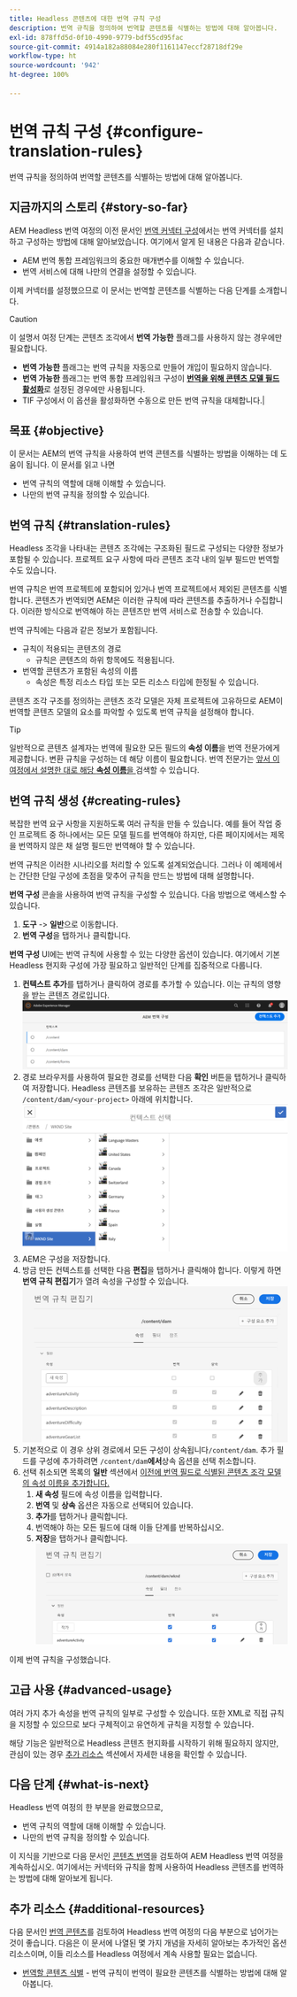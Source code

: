```yaml
---
title: Headless 콘텐츠에 대한 번역 규칙 구성
description: 번역 규칙을 정의하여 번역할 콘텐츠를 식별하는 방법에 대해 알아봅니다.
exl-id: 878ffd5d-0f10-4990-9779-bdf55cd95fac
source-git-commit: 4914a182a88084e280f1161147eccf28718df29e
workflow-type: ht
source-wordcount: '942'
ht-degree: 100%

---
```


# 번역 규칙 구성 {#configure-translation-rules}

번역 규칙을 정의하여 번역할 콘텐츠를 식별하는 방법에 대해 알아봅니다.

## 지금까지의 스토리 {#story-so-far}

AEM Headless 번역 여정의 이전 문서인 [번역 커넥터 구성](configure-connector.md)에서는 번역 커넥터를 설치하고 구성하는 방법에 대해 알아보았습니다. 여기에서 알게 된 내용은 다음과 같습니다.

* AEM 번역 통합 프레임워크의 중요한 매개변수를 이해할 수 있습니다.
* 번역 서비스에 대해 나만의 연결을 설정할 수 있습니다.

이제 커넥터를 설정했으므로 이 문서는 번역할 콘텐츠를 식별하는 다음 단계를 소개합니다.

>[!CAUTION]
>
>이 설명서 여정 단계는 콘텐츠 조각에서 **번역 가능한** 플래그를 사용하지 않는 경우에만 필요합니다.
>
>* **번역 가능한** 플래그는 번역 규칙을 자동으로 만들어 개입이 필요하지 않습니다.
>* **번역 가능한** 플래그는 번역 통합 프레임워크 구성이 **[번역을 위해 콘텐츠 모델 필드 활성화](/help/sites-cloud/administering/translation/integration-framework.md)**&#x200B;로 설정된 경우에만 사용됩니다.
>* TIF 구성에서 이 옵션을 활성화하면 수동으로 만든 번역 규칙을 대체합니다.|


## 목표 {#objective}

이 문서는 AEM의 번역 규칙을 사용하여 번역 콘텐츠를 식별하는 방법을 이해하는 데 도움이 됩니다. 이 문서를 읽고 나면

* 번역 규칙의 역할에 대해 이해할 수 있습니다.
* 나만의 번역 규칙을 정의할 수 있습니다.

## 번역 규칙 {#translation-rules}

Headless 조각을 나타내는 콘텐츠 조각에는 구조화된 필드로 구성되는 다양한 정보가 포함될 수 있습니다. 프로젝트 요구 사항에 따라 콘텐츠 조각 내의 일부 필드만 번역할 수도 있습니다.

번역 규칙은 번역 프로젝트에 포함되어 있거나 번역 프로젝트에서 제외된 콘텐츠를 식별합니다. 콘텐츠가 번역되면 AEM은 이러한 규칙에 따라 콘텐츠를 추출하거나 수집합니다. 이러한 방식으로 번역해야 하는 콘텐츠만 번역 서비스로 전송할 수 있습니다.

번역 규칙에는 다음과 같은 정보가 포함됩니다.

* 규칙이 적용되는 콘텐츠의 경로
   * 규칙은 콘텐츠의 하위 항목에도 적용됩니다.
* 번역할 콘텐츠가 포함된 속성의 이름
   * 속성은 특정 리소스 타입 또는 모든 리소스 타입에 한정될 수 있습니다.

콘텐츠 조각 구조를 정의하는 콘텐츠 조각 모델은 자체 프로젝트에 고유하므로 AEM이 번역할 콘텐츠 모델의 요소를 파악할 수 있도록 번역 규칙을 설정해야 합니다.

>[!TIP]
>
>일반적으로 콘텐츠 설계자는 번역에 필요한 모든 필드의 **속성 이름**&#x200B;을 번역 전문가에게 제공합니다. 변환 규칙을 구성하는 데 해당 이름이 필요합니다. 번역 전문가는 [앞서 이 여정에서 설명한 대로 해당 **속성 이름**&#x200B;을 ](getting-started.md#content-modlels)검색할 수 있습니다.

## 번역 규칙 생성 {#creating-rules}

복잡한 번역 요구 사항을 지원하도록 여러 규칙을 만들 수 있습니다. 예를 들어 작업 중인 프로젝트 중 하나에서는 모든 모델 필드를 번역해야 하지만, 다른 페이지에서는 제목을 번역하지 않은 채 설명 필드만 번역해야 할 수 있습니다.

번역 규칙은 이러한 시나리오를 처리할 수 있도록 설계되었습니다. 그러나 이 예제에서는 간단한 단일 구성에 초점을 맞추어 규칙을 만드는 방법에 대해 설명합니다.

**번역 구성** 콘솔을 사용하여 번역 규칙을 구성할 수 있습니다. 다음 방법으로 액세스할 수 있습니다.

1. **도구** -> **일반**&#x200B;으로 이동합니다.
1. **번역 구성**&#x200B;을 탭하거나 클릭합니다.

**번역 구성** UI에는 번역 규칙에 사용할 수 있는 다양한 옵션이 있습니다. 여기에서 기본 Headless 현지화 구성에 가장 필요하고 일반적인 단계를 집중적으로 다룹니다.

1. **컨텍스트 추가**를 탭하거나 클릭하여 경로를 추가할 수 있습니다. 이는 규칙의 영향을 받는 콘텐츠 경로입니다.
   ![컨텍스트 추가](assets/add-translation-context.png)
1. 경로 브라우저를 사용하여 필요한 경로를 선택한 다음 **확인** 버튼을 탭하거나 클릭하여 저장합니다. Headless 콘텐츠를 보유하는 콘텐츠 조각은 일반적으로 `/content/dam/<your-project>` 아래에 위치합니다.
   ![경로 선택](assets/select-context.png)
1. AEM은 구성을 저장합니다.
1. 방금 만든 컨텍스트를 선택한 다음 **편집**&#x200B;을 탭하거나 클릭해야 합니다. 이렇게 하면 **번역 규칙 편집기**가 열려 속성을 구성할 수 있습니다.
   ![번역 규칙 편집기](assets/translation-rules-editor.png)
1. 기본적으로 이 경우 상위 경로에서 모든 구성이 상속됩니다`/content/dam`. 추가 필드를 구성에 추가하려면 `/content/dam`**에서**&#x200B;상속 옵션을 선택 취소합니다.
1. 선택 취소되면 목록의 **일반** 섹션에서 [이전에 번역 필드로 식별된 콘텐츠 조각 모델의 속성 이름을 추가합니다.](getting-started.md#content-models)
   1. **새 속성** 필드에 속성 이름을 입력합니다.
   1. **번역** 및 **상속** 옵션은 자동으로 선택되어 있습니다.
   1. **추가**&#x200B;를 탭하거나 클릭합니다.
   1. 번역해야 하는 모든 필드에 대해 이들 단계를 반복하십시오.
   1. **저장**을 탭하거나 클릭합니다.
      ![속성 추가](assets/add-property.png)

이제 번역 규칙을 구성했습니다.

## 고급 사용 {#advanced-usage}

여러 가지 추가 속성을 번역 규칙의 일부로 구성할 수 있습니다. 또한 XML로 직접 규칙을 지정할 수 있으므로 보다 구체적이고 유연하게 규칙을 지정할 수 있습니다.

해당 기능은 일반적으로 Headless 콘텐츠 현지화를 시작하기 위해 필요하지 않지만, 관심이 있는 경우 [추가 리소스](#additional-resources) 섹션에서 자세한 내용을 확인할 수 있습니다.

## 다음 단계 {#what-is-next}

Headless 번역 여정의 한 부분을 완료했으므로,

* 번역 규칙의 역할에 대해 이해할 수 있습니다.
* 나만의 번역 규칙을 정의할 수 있습니다.

이 지식을 기반으로 다음 문서인 [콘텐츠 번역](translate-content.md)을 검토하여 AEM Headless 번역 여정을 계속하십시오. 여기에서는 커넥터와 규칙을 함께 사용하여 Headless 콘텐츠를 번역하는 방법에 대해 알아보게 됩니다.

## 추가 리소스 {#additional-resources}

다음 문서인 [번역 콘텐츠](translate-content.md)를 검토하여 Headless 번역 여정의 다음 부분으로 넘어가는 것이 좋습니다. 다음은 이 문서에 나열된 몇 가지 개념을 자세히 알아보는 추가적인 옵션 리소스이며, 이들 리소스를 Headless 여정에서 계속 사용할 필요는 없습니다.

* [번역할 콘텐츠 식별](/help/sites-cloud/administering/translation/rules.md) - 번역 규칙이 번역이 필요한 콘텐츠를 식별하는 방법에 대해 알아봅니다.
